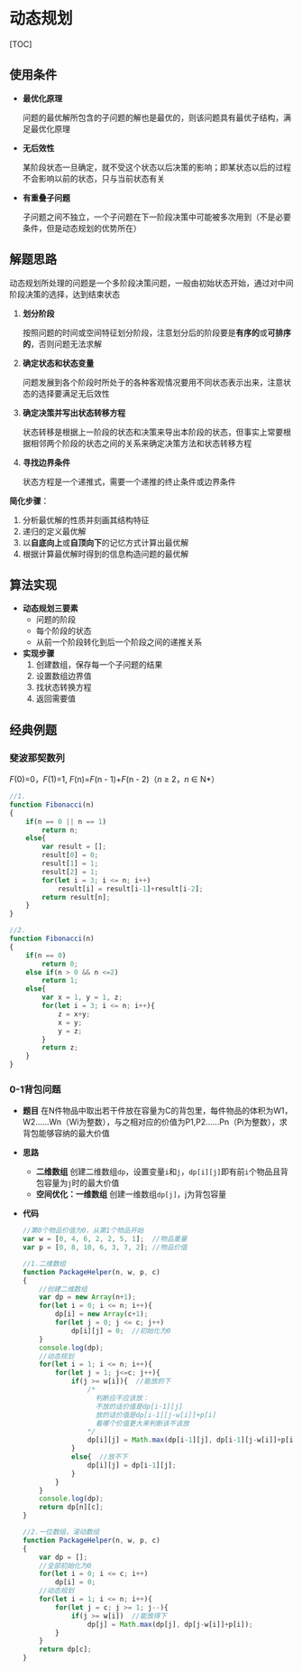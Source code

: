 # 动态规划

[TOC]

## 使用条件

- **最优化原理**

  问题的最优解所包含的子问题的解也是最优的，则该问题具有最优子结构，满足最优化原理

- **无后效性**

  某阶段状态一旦确定，就不受这个状态以后决策的影响；即某状态以后的过程不会影响以前的状态，只与当前状态有关

- **有重叠子问题**

  子问题之间不独立，一个子问题在下一阶段决策中可能被多次用到（不是必要条件，但是动态规划的优势所在）



## 解题思路

动态规划所处理的问题是一个多阶段决策问题，一般由初始状态开始，通过对中间阶段决策的选择，达到结束状态

1. **划分阶段**

   按照问题的时间或空间特征划分阶段，注意划分后的阶段要是**有序的**或**可排序的**，否则问题无法求解

2. **确定状态和状态变量**

   问题发展到各个阶段时所处于的各种客观情况要用不同状态表示出来，注意状态的选择要满足无后效性

3. **确定决策并写出状态转移方程**

   状态转移是根据上一阶段的状态和决策来导出本阶段的状态，但事实上常要根据相邻两个阶段的状态之间的关系来确定决策方法和状态转移方程

4. **寻找边界条件**

   状态方程是一个递推式，需要一个递推的终止条件或边界条件

**简化步骤**：

1. 分析最优解的性质并刻画其结构特征
2. 递归的定义最优解
3. 以**自底向上**或**自顶向下**的记忆方式计算出最优解
4. 根据计算最优解时得到的信息构造问题的最优解



## 算法实现

- **动态规划三要素**
  - 问题的阶段
  - 每个阶段的状态
  - 从前一个阶段转化到后一个阶段之间的递推关系
- **实现步骤**
  1. 创建数组，保存每一个子问题的结果
  2. 设置数组边界值
  3. 找状态转换方程
  4. 返回需要值



## 经典例题

### 斐波那契数列

*F*(0)=0，*F*(1)=1, *F*(n)=*F*(n - 1)+*F*(n - 2)（*n* ≥ 2，*n* ∈ N*）

```javascript
//1.
function Fibonacci(n)
{
    if(n == 0 || n == 1)
        return n;
    else{
        var result = [];
        result[0] = 0;
        result[1] = 1;
        result[2] = 1;
        for(let i = 3; i <= n; i++)
            result[i] = result[i-1]+result[i-2];
        return result[n];
    }
}

//2.
function Fibonacci(n)
{
    if(n == 0)
        return 0;
    else if(n > 0 && n <=2)
        return 1;
    else{
        var x = 1, y = 1, z;
        for(let i = 3; i <= n; i++){
            z = x+y;
            x = y;
            y = z;
        }
        return z;
    }
}
```



### 0-1背包问题

 - **题目**
   在N件物品中取出若干件放在容量为C的背包里，每件物品的体积为W1，W2……Wn（Wi为整数），与之相对应的价值为P1,P2……Pn（Pi为整数），求背包能够容纳的最大价值
   
 - **思路**
   - **二维数组**
     创建二维数组`dp`，设置变量`i`和`j`，`dp[i][j]`即有前`i`个物品且背包容量为`j`时的最大价值
   - **空间优化：一维数组**
     创建一维数组`dp[j]`，j为背包容量
   
- **代码**

  ```javascript
  //第0个物品价值为0，从第1个物品开始
  var w = [0, 4, 6, 2, 2, 5, 1];  //物品重量
  var p = [0, 8, 10, 6, 3, 7, 2]; //物品价值
  
  //1.二维数组
  function PackageHelper(n, w, p, c)
  {
      //创建二维数组
      var dp = new Array(n+1);
      for(let i = 0; i <= n; i++){
          dp[i] = new Array(c+1);
          for(let j = 0; j <= c; j++)
              dp[i][j] = 0;  //初始化为0
      }
      console.log(dp);
      //动态规划
      for(let i = 1; i <= n; i++){
          for(let j = 1; j<=c; j++){
              if(j >= w[i]){  //能放的下
                  /* 
                    判断应不应该放：
                    不放的话价值是dp[i-1][j]
                    放的话价值是dp[i-1][j-w[i]]+p[i]
                    看哪个价值更大来判断该不该放
                  */
                  dp[i][j] = Math.max(dp[i-1][j], dp[i-1][j-w[i]]+p[i]);
              }
              else{  //放不下
                  dp[i][j] = dp[i-1][j];
              }
          }
      }
      console.log(dp);
      return dp[n][c];
  }
  
  //2.一位数组，滚动数组
  function PackageHelper(n, w, p, c)
  {
      var dp = [];
      //全部初始化为0
      for(let i = 0; i <= c; i++)
          dp[i] = 0;
      //动态规划
      for(let i = 1; i <= n; i++){
          for(let j = c; j >= 1; j--){
              if(j >= w[i])  //能放得下
                  dp[j] = Math.max(dp[j], dp[j-w[i]]+p[i]);
          }
      }
      return dp[c];
  }
  ```

  

